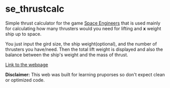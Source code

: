 # se_thrustcalc
Simple thrust calculator for the game [Space Engineers](https://store.steampowered.com/app/244850/Space_Engineers/) that is used mainly for calculating how many thrusters would you need for lifting and **x** weight ship up to space. 

You just input the gird size, the ship weight(optional), and the number of thrusters you have/need. Then the total lift weight is displayed and also the balance between the ship's weight and the mass of thrust.

[Link to the webpage](https://takotero.github.io/se_thrustcalc/)

**Disclaimer:** This web was built for learning pruporses so don't expect clean or optimized code. 
